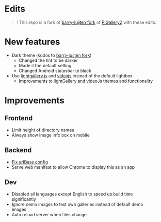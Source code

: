 
# Edits

> ! This repo is a fork of [barry-luijten fork](https://github.com/barry-luijten/pigallery2) of [PiGallery2](https://github.com/bpatrik/pigallery2) with these edits:

# New features

- Dark theme (kudos to [barry-luijten fork](https://github.com/barry-luijten/pigallery2))
  - Changed the tint to be darker
  - Made it the default setting
  - Changed Android statusbar to black
- Use [lightgallery.js](https://sachinchoolur.github.io/lightgallery.js/) and [videojs](https://videojs.com/) instead of the default lightbox
  - Improvements to lightGallery and videoJs themes and functionality

# Improvements

## Frontend

- Limit height of directory names
- Always show image info box on mobile

## Backend

- [Fix urlBase config](https://github.com/tuur29/pigallery2/blob/f24248672b44fd7bacf0c9ac1b79775a799e374a/src/frontend/index.html#L4)
- Serve web manifest to allow Chrome to display this as an app


## Dev

- Disabled all languages except English to speed up build time significantly
- Ignore demo images to test own galleries instead of default demo images
- Auto reload server when files change
